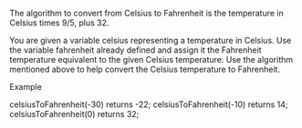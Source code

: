 
The algorithm to convert from Celsius to Fahrenheit is the temperature in Celsius times 9/5, plus 32.

You are given a variable celsius representing a temperature in Celsius. Use the variable fahrenheit already defined and assign it the Fahrenheit temperature equivalent to the given Celsius temperature. Use the algorithm mentioned above to help convert the Celsius temperature to Fahrenheit.

Example

celsiusToFahrenheit(-30) returns -22;
celsiusToFahrenheit(-10) returns 14;
celsiusToFahrenheit(0) returns 32;